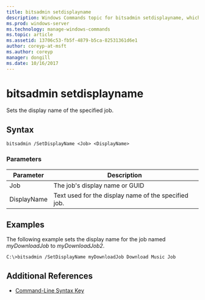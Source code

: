 ```yaml
---
title: bitsadmin setdisplayname
description: Windows Commands topic for bitsadmin setdisplayname, which sets the display name of the specified job.
ms.prod: windows-server
ms.technology: manage-windows-commands
ms.topic: article
ms.assetid: 13706c53-fb5f-4879-b5ca-82531361d6e1
author: coreyp-at-msft
ms.author: coreyp
manager: dongill
ms.date: 10/16/2017
---
```


# bitsadmin setdisplayname

Sets the display name of the specified job.

## Syntax

```
bitsadmin /SetDisplayName <Job> <DisplayName>
```

### Parameters

|Parameter|Description|
|---------|-----------|
|Job|The job's display name or GUID|
|DisplayName|Text used for the display name of the specified job.|

## <a name=BKMK_examples></a>Examples

The following example sets the display name for the job named *myDownloadJob* to *myDownloadJob2*.
```
C:\>bitsadmin /SetDisplayName myDownloadJob Download Music Job
```

## Additional References

- [Command-Line Syntax Key](command-line-syntax-key.md)